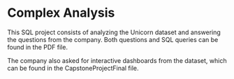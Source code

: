# Complex Analysis

This SQL project consists of analyzing the Unicorn dataset and answering the questions from the company. Both questions and SQL queries can be found in the PDF file.

The company also asked for interactive dashboards from the dataset, which can be found in the CapstoneProjectFinal file.

